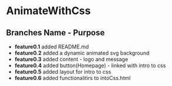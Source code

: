 # AnimateWithCss

## Branches Name - Purpose

- **feature0.1** added README.md
- **feature0.2** added a dynamic animated svg background
- **feature0.3** added content - logo and message
- **feature0.4** added button(Homepage) - linked with intro to css
- **feature0.5** added layout for intro to css
- **feature0.6** added functionalitirs to intoCss.html
